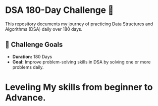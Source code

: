 # DSA 180-Day Challenge 🚀

This repository documents my journey of practicing Data Structures and Algorithms (DSA) daily over 180 days.

## 📅 Challenge Goals

- **Duration:** 180 Days
- **Goal:** Improve problem-solving skills in DSA by solving one or more problems daily.

# Leveling My skills from beginner to Advance.
